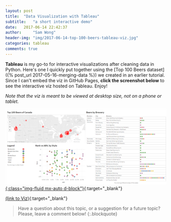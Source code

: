 ```yaml
---
layout: post
title:  "Data Visualization with Tableau"
subtitle:   "a short interactive demo"
date:   2017-06-14 22:42:37
author:     "Sam Wong"
header-img: "img/2017-06-14-top-100-beers-tableau-viz.jpg"
categories: tableau
comments: true
---
```

**Tableau** is my go-to for interactive visualizations after cleaning data in Python.  Here's one I quickly put together using the [Top 100 Beers dataset]({% post_url 2017-05-16-merging-data %}) we created in an earlier tutorial.  Since I can't embed the viz in GitHub Pages, **click the screenshot below** to see the interactive viz hosted on Tableau.  Enjoy!

*Note that the viz is meant to be viewed at desktop size, not on a phone or tablet.*

[![png](/assets/img/posts/top-100-beers-tableau-viz_files/top-100-beers-tableau-viz-screenshot.png){:class="img-fluid mx-auto d-block"}](https://public.tableau.com/profile/sam3557#!/vizhome/Top100BeersofCanadaDRAFT/Dashboard){:target="_blank"}

[(link to Viz)](https://public.tableau.com/profile/sam3557#!/vizhome/Top100BeersofCanadaDRAFT/Dashboard){:target="_blank"}

> Have a question about this topic, or a suggestion for a future topic?  Please, leave a comment below!
{:.blockquote}
